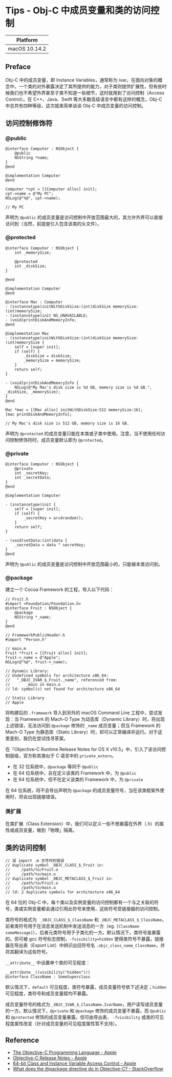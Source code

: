 # Tips - Obj-C 中成员变量和类的访问控制

| Platform |
|:-----:|
| macOS 10.14.2 |

## Preface

Obj-C 中的成员变量，即 Instance Variables，通常称为 ivar。在面向对象的概念中，一个类的对外暴露决定了其所提供的能力，对子类则提供扩展性，但有些时候我们也不希望外界甚至子类不知道一些细节，这时就用到了访问控制（Access Control）。在 C++、Java、Swift 等大多数高级语言中都有这样的概念，Obj-C 中总共有四种等级，这次就来简单谈谈 Obj-C 中成员变量的访问控制。

## 访问控制修饰符

### @public

```objc
@interface Computer : NSObject {
    @public
    NSString *name;
}
@end

@implementation Computer
@end

Computer *cpt = [[Computer alloc] init];
cpt->name = @"My PC";
NSLog(@"%@", cpt->name);

// My PC
```

声明为 `@public` 的成员变量是访问控制中开放范围最大的，其允许外界可以直接访问到（当然，前提是引入包含该类的头文件）。

### @protected

```objc
@interface Computer : NSObject {
    int _memorySize;
    
    @protected
    int _diskSize;
}

@end

@implementation Computer
@end

@interface Mac : Computer
- (instancetype)initWithDiskSize:(int)diskSize memorySize:(int)memorySize;
- (instancetype)init NS_UNAVAILABLE;
- (void)printDiskAndMemoryInfo;
@end

@implementation Mac
- (instancetype)initWithDiskSize:(int)diskSize memorySize:(int)memorySize {
    self = [super init];
    if (self) {
        _diskSize = diskSize;
        _memorySize = memorySize;
    }
    return self;
}

- (void)printDiskAndMemoryInfo {
    NSLog(@"My Mac's disk size is %d GB, memory size is %d GB.", _diskSize, _memorySize);
}
@end

Mac *mac = [[Mac alloc] initWithDiskSize:512 memorySize:16];
[mac printDiskAndMemoryInfo];

// My Mac's disk size is 512 GB, memory size is 16 GB.
```

声明为 `@protected` 的成员变量只能在本类或子类中使用。注意，当不使用任何访问控制修饰符时，成员变量默认即为 `@protected`。

### @private

```objc
@interface Computer : NSObject {
    @private
    int _secretKey;
    int _secretData;
}
@end

@implementation Computer

- (instancetype)init {
    self = [super init];
    if (self) {
        _secretKey = arc4random();
    }
    return self;
}

- (void)setData:(int)data {
    _secretData = data ^ secretKey;
}
@end
```

声明为 `@public` 的成员变量是访问控制中开放范围最小的，只能被本类访问到。

### @package

建立一个 Cocoa Framework 的工程，导入以下代码：

```objc
// Fruit.h
#import <Foundation/Foundation.h>
@interface Fruit : NSObject {
    @package
    NSString *_name;
}
@end

// FrameworkPublicHeader.h
#import "Person.h"

// main.m
Fruit *fruit = [[Fruit alloc] init];
fruit->_name = @"Apple";
NSLog(@"%@", fruit->_name);

// Dynamic Library:
// Undefined symbols for architecture x86_64:
//   "_OBJC_IVAR_$_Fruit._name", referenced from:
//       _main in main.o
// ld: symbol(s) not found for architecture x86_64

// Static Library
// Apple
```

将构建后的 `.framework` 导入到另外的 macOS Command Line 工程中，尝试发现：当 Framework 的 Mach-O Type 为动态库（Dynamic Library）时，将出现上述错误，无法访问到 `@package` 修饰的 `_name` 成员变量；但当 Framework 的 Mach-O Type 为静态库（Static Library）时，却可以正常编译并运行。对于这里差别，我仍在尝试找寻答案。

在「Objective-C Runtime Release Notes for OS X v10.5」中，引入了该访问控制层级，官方称其类似于 C 语言中的 `private_extern`。

- 在 32 位系统中，`@package` 等同于 `@public`
- 在 64 位系统中，且在定义该类的 Framework 中，为 `@public`
- 在 64 位系统中，但不在定义该类的 Framework 中，为 `@private`

在 64 位系统，将不会导出声明为 `@package` 的成员变量符号，当在该类框架外使用时，将会出现链接错误。

### 类扩展

在类扩展（Class Extension）中，我们可以定义一些不想暴露在外界（.h）的属性或成员变量，做到「物理」隔离。

## 类的访问控制

```
// 误 import .m 文件时的错误
// duplicate symbol _OBJC_CLASS_$_Fruit in:
//     /path/to/Fruit.o
//     /path/to/main.o
// duplicate symbol _OBJC_METACLASS_$_Fruit in:
//     /path/to/Fruit.o
//     /path/to/main.o
// ld: 2 duplicate symbols for architecture x86_64
```

在 64 位的 Obj-C 中，每个类以及实例变量的访问控制都有一个与之关联的符号，类或实例变量都会通过引用此符号来使用，这些符号受链接器的访问控制。

类符号的格式为 ` _OBJC_CLASS_$_ClassName` 和 `_OBJC_METACLASS_$_ClassName`，前者类符号用于在消息发送机制中发送消息的一方（eg. `[ClassName someMessage]`），后者元类符号用于子类化的一方。默认情况下，类符号是暴露的。但可被 gcc 符号标志控制，`-fvisibility=hidden` 使得类符号不暴露。链接器在导出表（Export List）中辨识出旧符号名 `.objc_class_name_ClassName`，并将其翻译为这些符号。

`__attribute__` 中设置单个类的可见程度：

```objc
__attribute__((visibility("hidden")))
@interface ClassName : SomeSuperclass
```

默认情况下，`default` 可见程度，类符号暴露，成员变量符号依下述决定；`hidden` 可见程度，类符号和成员变量赋均不暴露。

成员变量符号的格式为 `_OBJC_IVAR_$_ClassName.IvarName`，用户读写成员变量的一方。默认情况下，`@private` 和 `@package` 修饰的成员变量不暴露，而 `@public` 和 `@protected` 修饰的成员变量暴露。但可由导出表、 `-fvisibility` 或类的可见程度属性改变（针对成员变量的可见程度属性暂不支持）。

## Reference

- [The Objective-C Programming Language - Apple](https://developer.apple.com/library/archive/documentation/Cocoa/Conceptual/ObjectiveC/Chapters/ocDefiningClasses.html#//apple_ref/doc/uid/TP30001163-CH12-SW1)
- [Objective-C Release Notes - Apple](https://developer.apple.com/library/archive/releasenotes/Cocoa/RN-ObjectiveC/index.html#//apple_ref/doc/uid/TP40004309-CH1-DontLinkElementID_7)
- [64-bit Class and Instance Variable Access Control - Apple](https://developer.apple.com/library/archive/releasenotes/Cocoa/RN-ObjectiveC/index.html#//apple_ref/doc/uid/TP40004309-CH1-SW1)
- [What does the @package directive do in Objective-C? - StackOverflow](https://stackoverflow.com/questions/772600/what-does-the-package-directive-do-in-objective-c)